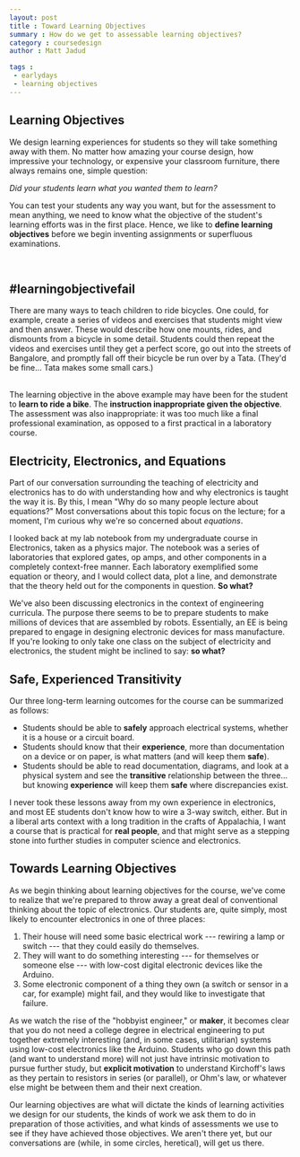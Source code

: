 ```yaml
---
layout: post
title : Toward Learning Objectives
summary : How do we get to assessable learning objectives?
category : coursedesign
author : Matt Jadud

tags : 
 - earlydays
 - learning objectives
---
```


## Learning Objectives

We design learning experiences for students so they will take something away with them. No matter how amazing your course design, how impressive your technology, or expensive your classroom furniture, there always remains one, simple question:

*Did your students learn what you wanted them to learn?*

You can test your students any way you want, but for the assessment to mean anything, we need to know what the objective of the student's learning efforts was in the first place. Hence, we like to **define learning objectives** before we begin inventing assignments or superfluous examinations.

<div class="row">
	<div class="span2">&nbsp;</div>
	<div class="span8 well">
	<h2>#learningobjectivefail</h2>
There are many ways to teach children to ride bicycles. One could, for example, create a series of videos and exercises that students might view and then answer. These would describe how one mounts, rides, and dismounts from a bicycle in some detail. Students could then repeat the videos and exercises until they get a perfect score, go out into the streets of Bangalore, and promptly fall off their bicycle be run over by a Tata. (They'd be fine... Tata makes some small cars.)
	</div>
	<div class="span2">&nbsp;</div>
</div>

The learning objective in the above example may have been for the student to **learn to ride a bike**. The **instruction inappropriate given the objective**. The assessment was also inappropriate: it was too much like a final professional examination, as opposed to a first practical in a laboratory course.

## Electricity, Electronics, and Equations

Part of our conversation surrounding the teaching of electricity and electronics has to do with understanding how and why electronics is taught the way it is. By this, I mean "Why do so many people lecture about equations?" Most conversations about this topic focus on the lecture; for a moment, I'm curious why we're so concerned about *equations*.

I looked back at my lab notebook from my undergraduate course in Electronics, taken as a physics major. The notebook was a series of laboratories that explored gates, op amps, and other components in a completely context-free manner. Each laboratory exemplified some equation or theory, and I would collect data, plot a line, and demonstrate that the theory held out for the components in question. **So what?**

We've also been discussing electronics in the context of engineering curricula. The purpose there seems to be to prepare students to make millions of devices that are assembled by robots. Essentially, an EE is being prepared to engage in designing electronic devices for mass manufacture. If you're looking to only take one class on the subject of electricity and electronics, the student might be inclined to say: **so what?**

## Safe, Experienced Transitivity

Our three long-term learning outcomes for the course can be summarized as follows:

* Students should be able to **safely** approach electrical systems, whether it is a house or a circuit board.
* Students should know that their **experience**, more than documentation on a device or on paper, is what matters (and will keep them **safe**).
* Students should be able to read documentation, diagrams, and look at a physical system and see the **transitive** relationship between the three... but knowing **experience** will keep them **safe** where discrepancies exist.

I never took these lessons away from my own experience in electronics, and most EE students don't know how to wire a 3-way switch, either. But in a liberal arts context with a long tradition in the crafts of Appalachia, I want a course that is practical for **real people**, and that might serve as a stepping stone into further studies in computer science and electronics. 

## Towards Learning Objectives

As we begin thinking about learning objectives for the course, we've come to realize that we're prepared to throw away a great deal of conventional thinking about the topic of electronics. Our students are, quite simply, most likely to encounter electronics in one of three places:

1. Their house will need some basic electrical work --- rewiring a lamp or switch --- that they could easily do themselves.
1. They will want to do something interesting --- for themselves or someone else --- with low-cost digital electronic devices like the Arduino.
1. Some electronic component of a thing they own (a switch or sensor in a car, for example) might fail, and they would like to investigate that failure.

As we watch the rise of the "hobbyist engineer," or **maker**, it becomes clear that you do not need a college degree in electrical engineering to put together extremely interesting (and, in some cases, utilitarian) systems using low-cost electronics like the Arduino. Students who go down this path (and want to understand more) will not just have intrinsic motivation to pursue further study, but **explicit motivation** to understand Kirchoff's laws as they pertain to resistors in series (or parallel), or Ohm's law, or whatever else might be between them and their next creation.

Our learning objectives are what will dictate the kinds of learning activities we design for our students, the kinds of work we ask them to do in preparation of those activities, and what kinds of assessments we use to see if they have achieved those objectives. We aren't there yet, but our conversations are (while, in some circles, heretical), will get us there.